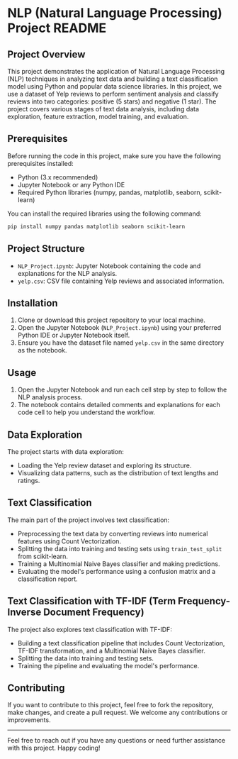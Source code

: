 # NLP (Natural Language Processing) Project README

## Project Overview

This project demonstrates the application of Natural Language Processing (NLP) techniques in analyzing text data and building a text classification model using Python and popular data science libraries. In this project, we use a dataset of Yelp reviews to perform sentiment analysis and classify reviews into two categories: positive (5 stars) and negative (1 star). The project covers various stages of text data analysis, including data exploration, feature extraction, model training, and evaluation.

## Prerequisites

Before running the code in this project, make sure you have the following prerequisites installed:

- Python (3.x recommended)
- Jupyter Notebook or any Python IDE
- Required Python libraries (numpy, pandas, matplotlib, seaborn, scikit-learn)

You can install the required libraries using the following command:

```bash
pip install numpy pandas matplotlib seaborn scikit-learn
```

## Project Structure

- `NLP_Project.ipynb`: Jupyter Notebook containing the code and explanations for the NLP analysis.
- `yelp.csv`: CSV file containing Yelp reviews and associated information.

## Installation

1. Clone or download this project repository to your local machine.
2. Open the Jupyter Notebook (`NLP_Project.ipynb`) using your preferred Python IDE or Jupyter Notebook itself.
3. Ensure you have the dataset file named `yelp.csv` in the same directory as the notebook.

## Usage

1. Open the Jupyter Notebook and run each cell step by step to follow the NLP analysis process.
2. The notebook contains detailed comments and explanations for each code cell to help you understand the workflow.

## Data Exploration

The project starts with data exploration:

- Loading the Yelp review dataset and exploring its structure.
- Visualizing data patterns, such as the distribution of text lengths and ratings.

## Text Classification

The main part of the project involves text classification:

- Preprocessing the text data by converting reviews into numerical features using Count Vectorization.
- Splitting the data into training and testing sets using `train_test_split` from scikit-learn.
- Training a Multinomial Naive Bayes classifier and making predictions.
- Evaluating the model's performance using a confusion matrix and a classification report.

## Text Classification with TF-IDF (Term Frequency-Inverse Document Frequency)

The project also explores text classification with TF-IDF:

- Building a text classification pipeline that includes Count Vectorization, TF-IDF transformation, and a Multinomial Naive Bayes classifier.
- Splitting the data into training and testing sets.
- Training the pipeline and evaluating the model's performance.

## Contributing

If you want to contribute to this project, feel free to fork the repository, make changes, and create a pull request. We welcome any contributions or improvements.

---

Feel free to reach out if you have any questions or need further assistance with this project. Happy coding!
